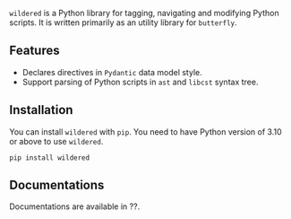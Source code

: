 `wildered` is a Python library for tagging, navigating and modifying Python scripts. It is written primarily as an utility library for `butterfly`.

## Features

- Declares directives in `Pydantic` data model style.
- Support parsing of Python scripts in `ast` and `libcst` syntax tree.

## Installation

You can install `wildered` with `pip`.  You need to have Python version of 3.10 or above to use `wildered`.

```
pip install wildered
```

## Documentations

Documentations are available in ??.
